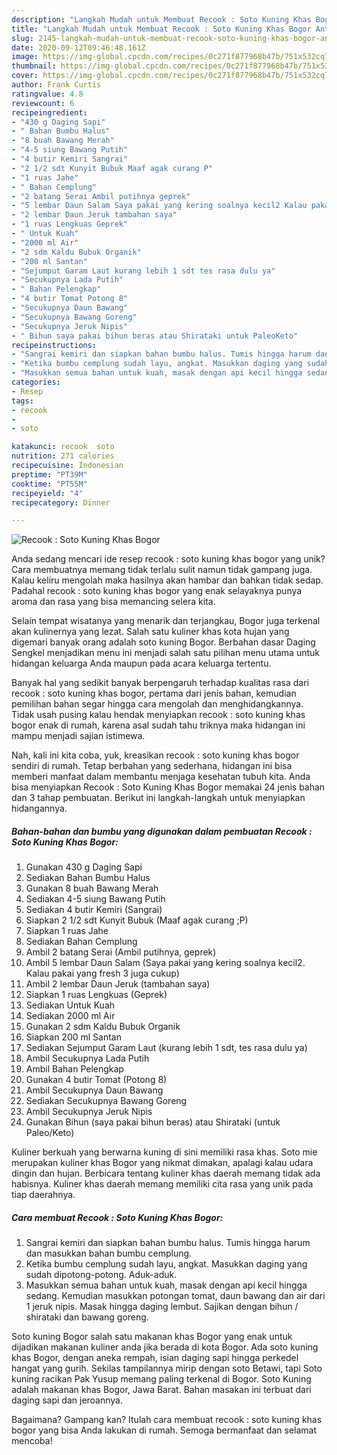 ```yaml
---
description: "Langkah Mudah untuk Membuat Recook : Soto Kuning Khas Bogor Anti Gagal"
title: "Langkah Mudah untuk Membuat Recook : Soto Kuning Khas Bogor Anti Gagal"
slug: 2145-langkah-mudah-untuk-membuat-recook-soto-kuning-khas-bogor-anti-gagal
date: 2020-09-12T09:46:48.161Z
image: https://img-global.cpcdn.com/recipes/0c271f877968b47b/751x532cq70/recook-soto-kuning-khas-bogor-foto-resep-utama.jpg
thumbnail: https://img-global.cpcdn.com/recipes/0c271f877968b47b/751x532cq70/recook-soto-kuning-khas-bogor-foto-resep-utama.jpg
cover: https://img-global.cpcdn.com/recipes/0c271f877968b47b/751x532cq70/recook-soto-kuning-khas-bogor-foto-resep-utama.jpg
author: Frank Curtis
ratingvalue: 4.8
reviewcount: 6
recipeingredient:
- "430 g Daging Sapi"
- " Bahan Bumbu Halus"
- "8 buah Bawang Merah"
- "4-5 siung Bawang Putih"
- "4 butir Kemiri Sangrai"
- "2 1/2 sdt Kunyit Bubuk Maaf agak curang P"
- "1 ruas Jahe"
- " Bahan Cemplung"
- "2 batang Serai Ambil putihnya geprek"
- "5 lembar Daun Salam Saya pakai yang kering soalnya kecil2 Kalau pakai yang fresh 3 juga cukup"
- "2 lembar Daun Jeruk tambahan saya"
- "1 ruas Lengkuas Geprek"
- " Untuk Kuah"
- "2000 ml Air"
- "2 sdm Kaldu Bubuk Organik"
- "200 ml Santan"
- "Sejumput Garam Laut kurang lebih 1 sdt tes rasa dulu ya"
- "Secukupnya Lada Putih"
- " Bahan Pelengkap"
- "4 butir Tomat Potong 8"
- "Secukupnya Daun Bawang"
- "Secukupnya Bawang Goreng"
- "Secukupnya Jeruk Nipis"
- " Bihun saya pakai bihun beras atau Shirataki untuk PaleoKeto"
recipeinstructions:
- "Sangrai kemiri dan siapkan bahan bumbu halus. Tumis hingga harum dan masukkan bahan bumbu cemplung."
- "Ketika bumbu cemplung sudah layu, angkat. Masukkan daging yang sudah dipotong-potong. Aduk-aduk."
- "Masukkan semua bahan untuk kuah, masak dengan api kecil hingga sedang. Kemudian masukkan potongan tomat, daun bawang dan air dari 1 jeruk nipis. Masak hingga daging lembut. Sajikan dengan bihun / shirataki dan bawang goreng."
categories:
- Resep
tags:
- recook
- 
- soto

katakunci: recook  soto 
nutrition: 271 calories
recipecuisine: Indonesian
preptime: "PT39M"
cooktime: "PT55M"
recipeyield: "4"
recipecategory: Dinner

---
```



![Recook : Soto Kuning Khas Bogor](https://img-global.cpcdn.com/recipes/0c271f877968b47b/751x532cq70/recook-soto-kuning-khas-bogor-foto-resep-utama.jpg)

Anda sedang mencari ide resep recook : soto kuning khas bogor yang unik? Cara membuatnya memang tidak terlalu sulit namun tidak gampang juga. Kalau keliru mengolah maka hasilnya akan hambar dan bahkan tidak sedap. Padahal recook : soto kuning khas bogor yang enak selayaknya punya aroma dan rasa yang bisa memancing selera kita.

Selain tempat wisatanya yang menarik dan terjangkau, Bogor juga terkenal akan kulinernya yang lezat. Salah satu kuliner khas kota hujan yang digemari banyak orang adalah soto kuning Bogor. Berbahan dasar Daging Sengkel menjadikan menu ini menjadi salah satu pilihan menu utama untuk hidangan keluarga Anda maupun pada acara keluarga tertentu.

Banyak hal yang sedikit banyak berpengaruh terhadap kualitas rasa dari recook : soto kuning khas bogor, pertama dari jenis bahan, kemudian pemilihan bahan segar hingga cara mengolah dan menghidangkannya. Tidak usah pusing kalau hendak menyiapkan recook : soto kuning khas bogor enak di rumah, karena asal sudah tahu triknya maka hidangan ini mampu menjadi sajian istimewa.


Nah, kali ini kita coba, yuk, kreasikan recook : soto kuning khas bogor sendiri di rumah. Tetap berbahan yang sederhana, hidangan ini bisa memberi manfaat dalam membantu menjaga kesehatan tubuh kita. Anda bisa menyiapkan Recook : Soto Kuning Khas Bogor memakai 24 jenis bahan dan 3 tahap pembuatan. Berikut ini langkah-langkah untuk menyiapkan hidangannya.

<!--inarticleads1-->

##### Bahan-bahan dan bumbu yang digunakan dalam pembuatan Recook : Soto Kuning Khas Bogor:

1. Gunakan 430 g Daging Sapi
1. Sediakan  Bahan Bumbu Halus
1. Gunakan 8 buah Bawang Merah
1. Sediakan 4-5 siung Bawang Putih
1. Sediakan 4 butir Kemiri (Sangrai)
1. Siapkan 2 1/2 sdt Kunyit Bubuk (Maaf agak curang ;P)
1. Siapkan 1 ruas Jahe
1. Sediakan  Bahan Cemplung
1. Ambil 2 batang Serai (Ambil putihnya, geprek)
1. Ambil 5 lembar Daun Salam (Saya pakai yang kering soalnya kecil2. Kalau pakai yang fresh 3 juga cukup)
1. Ambil 2 lembar Daun Jeruk (tambahan saya)
1. Siapkan 1 ruas Lengkuas (Geprek)
1. Sediakan  Untuk Kuah
1. Sediakan 2000 ml Air
1. Gunakan 2 sdm Kaldu Bubuk Organik
1. Siapkan 200 ml Santan
1. Sediakan Sejumput Garam Laut (kurang lebih 1 sdt, tes rasa dulu ya)
1. Ambil Secukupnya Lada Putih
1. Ambil  Bahan Pelengkap
1. Gunakan 4 butir Tomat (Potong 8)
1. Ambil Secukupnya Daun Bawang
1. Sediakan Secukupnya Bawang Goreng
1. Ambil Secukupnya Jeruk Nipis
1. Gunakan  Bihun (saya pakai bihun beras) atau Shirataki (untuk Paleo/Keto)


Kuliner berkuah yang berwarna kuning di sini memiliki rasa khas. Soto mie merupakan kuliner khas Bogor yang nikmat dimakan, apalagi kalau udara dingin dan hujan. Berbicara tentang kuliner khas daerah memang tidak ada habisnya. Kuliner khas daerah memang memiliki cita rasa yang unik pada tiap daerahnya. 

<!--inarticleads2-->

##### Cara membuat Recook : Soto Kuning Khas Bogor:

1. Sangrai kemiri dan siapkan bahan bumbu halus. Tumis hingga harum dan masukkan bahan bumbu cemplung.
1. Ketika bumbu cemplung sudah layu, angkat. Masukkan daging yang sudah dipotong-potong. Aduk-aduk.
1. Masukkan semua bahan untuk kuah, masak dengan api kecil hingga sedang. Kemudian masukkan potongan tomat, daun bawang dan air dari 1 jeruk nipis. Masak hingga daging lembut. Sajikan dengan bihun / shirataki dan bawang goreng.


Soto kuning Bogor salah satu makanan khas Bogor yang enak untuk dijadikan makanan kuliner anda jika berada di kota Bogor. Ada soto kuning khas Bogor, dengan aneka rempah, isian daging sapi hingga perkedel hangat yang gurih. Sekilas tampilannya mirip dengan soto Betawi, tapi Soto kuning racikan Pak Yusup memang paling terkenal di Bogor. Soto Kuning adalah makanan khas Bogor, Jawa Barat. Bahan masakan ini terbuat dari daging sapi dan jeroannya. 

Bagaimana? Gampang kan? Itulah cara membuat recook : soto kuning khas bogor yang bisa Anda lakukan di rumah. Semoga bermanfaat dan selamat mencoba!
